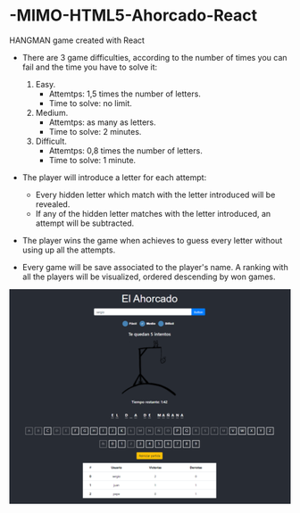 # -MIMO-HTML5-Ahorcado-React

HANGMAN game created with React

- There are 3 game difficulties, according to the number of times you can fail and the time you have to solve it:
	1. Easy.
        * Attemtps: 1,5 times the number of letters.
        * Time to solve: no limit.
	2. Medium.
        * Attemtps: as many as letters.
        * Time to solve: 2 minutes.
	3. Difficult.
        * Attemtps: 0,8 times the number of letters.
        * Time to solve: 1 minute.

- The player will introduce a letter for each attempt:
    * Every hidden letter which match with the letter introduced will be revealed.
    * If any of the hidden letter matches with the letter introduced, an attempt will be subtracted.

- The player wins the game when achieves to guess every letter without using up all the attempts.

- Every game will be save associated to the player's name. A ranking with all the players will be visualized, ordered descending by won games.


![Alt text](./ahorcado/src/assets/images/image.png "Title")